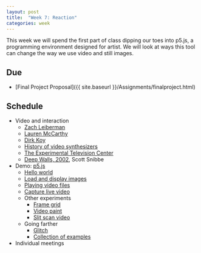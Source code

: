 ```yaml
---
layout: post
title:  "Week 7: Reaction"
categories: week
---
```


This week we will spend the first part of class dipping our toes into p5.js, a programming environment designed for artist. We will look at ways this tool can change the way we use video and still images.

## Due

* [Final Project Proposal]({{ site.baseurl }}/Assignments/finalproject.html)

## Schedule

* Video and interaction
  * [Zach Leiberman](http://thesystemis.com/projects/)
  * [Lauren McCarthy](http://lauren-mccarthy.com/)
  * [Dirk Koy](https://www.instagram.com/dirkkoy/)
  * [History of video synthesizers](https://wearethemutants.com/2018/01/09/a-sloppy-machine-like-me-the-history-of-video-synthesizers/)
  * [The Experimental Television Center](http://www.experimentaltvcenter.org/etc-history)
  * [Deep Walls, 2002](https://www.snibbe.com/projects/interactive/deepwalls/), Scott Snibbe
* Demo: [p5.js](http://p5js.org)
  * [Hello world](https://editor.p5js.org/kellyegan/sketches/1-7QaFrYK)
  * [Load and display images](https://editor.p5js.org/kellyegan/sketches/RO0hyoX_j)
  * [Playing video files](https://editor.p5js.org/kellyegan/sketches/K3a-lhrWl)
  * [Capture live video](https://editor.p5js.org/kellyegan/sketches/xZZifjx4W)
  * Other experiments
    * [Frame grid](https://editor.p5js.org/kellyegan/sketches/3oY3U27ZF)
    * [Video paint](https://editor.p5js.org/kellyegan/sketches/5L-6TyVTT)
    * [Slit scan video](https://editor.p5js.org/kellyegan/sketches/mKoKlLgvx)
  * Going farther
    * [Glitch](https://glitch.com/)
    * [Collection of examples](https://glitch.com/@kellyegan/video-in-p-5-js)
* Individual meetings
